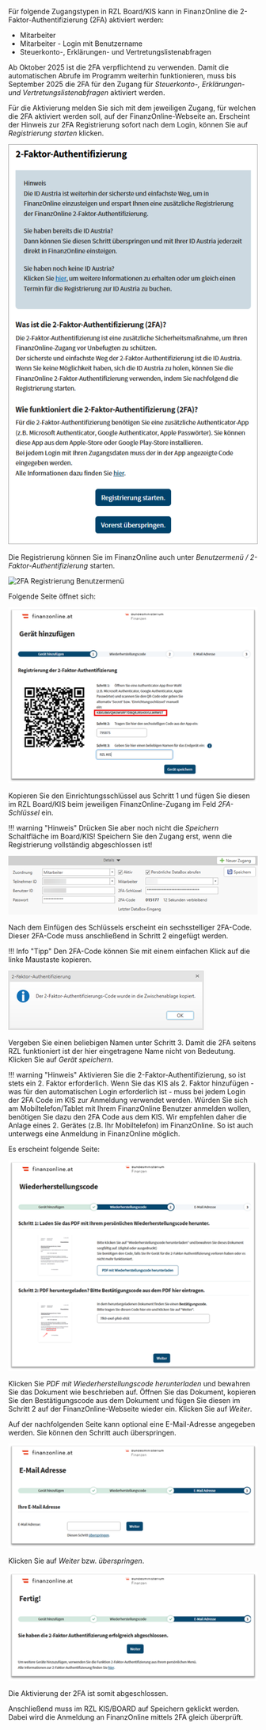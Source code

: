 Für folgende Zugangstypen in RZL Board/KIS kann in FinanzOnline die 2-Faktor-Authentifizierung (2FA) aktiviert werden:

* Mitarbeiter
* Mitarbeiter - Login mit Benutzername
* Steuerkonto-, Erklärungen- und Vertretungslistenabfragen

Ab Oktober 2025 ist die 2FA verpflichtend zu verwenden. Damit die automatischen Abrufe im Programm weiterhin funktionieren, muss bis September 2025 die 2FA für den Zugang für *Steuerkonto-, Erklärungen- und Vertretungslistenabfragen* aktiviert werden.

Für die Aktivierung melden Sie sich mit dem jeweiligen Zugang, für welchen die 2FA aktiviert werden soll, auf der FinanzOnline-Webseite an. 
Erscheint der Hinweis zur 2FA Registrierung sofort nach dem Login, können Sie auf *Registrierung starten* klicken.

![2FA Registrierung starten nach Anmeldung](<img/2FA Registrierung.png>)

Die Registrierung können Sie im FinanzOnline auch unter *Benutzermenü / 2-Faktor-Authentifizierung* starten.

![2FA Registrierung Benutzermenü](<img/2FA Registrierung Benutzermenü.png>)

Folgende Seite öffnet sich:

![Gerät hinzufügen](<img/Gerät hinzufügen.png>)

Kopieren Sie den Einrichtungsschlüssel aus Schritt 1 und fügen Sie diesen im RZL Board/KIS beim jeweiligen FinanzOnline-Zugang im Feld *2FA-Schlüssel* ein. 

!!! warning "Hinweis"
    Drücken Sie aber noch nicht die *Speichern* Schaltfläche im Board/KIS!
    Speichern Sie den Zugang erst, wenn die Registrierung vollständig abgeschlossen ist! 

![2FA Schlüssel KIS](<img/FinOnZugang KIS.png>)

Nach dem Einfügen des Schlüssels erscheint ein sechsstelliger 2FA-Code. Dieser 2FA-Code muss anschließend in Schritt 2 eingefügt werden.

!!! Info "Tipp"
    Den 2FA-Code können Sie mit einem einfachen Klick auf die linke Maustaste kopieren.

![2FA-Code in Zwischenablage](<img/2FA Info wg. Code.png>)

Vergeben Sie einen beliebigen Namen unter Schritt 3. Damit die 2FA seitens RZL funktioniert ist der hier eingetragene Name nicht von Bedeutung.
Klicken Sie auf *Gerät speichern*.

!!! warning "Hinweis"
    Aktivieren Sie die 2-Faktor-Authentifizierung, so ist stets ein 2. Faktor erforderlich. Wenn Sie das KIS als 2. Faktor hinzufügen - was für den automatischen Login erforderlich ist - muss bei jedem Login der 2FA Code im KIS zur Anmeldung verwendet werden. Würden Sie sich am Mobiltelefon/Tablet mit Ihrem FinanzOnline Benutzer anmelden wollen, benötigen Sie dazu den 2FA Code aus dem KIS.
    Wir empfehlen daher die Anlage eines 2. Gerätes (z.B. Ihr Mobiltelefon) im FinanzOnline. So ist auch unterwegs eine Anmeldung in FinanzOnline möglich.


Es erscheint folgende Seite:

![Wiederherstellungscode](<img/Wiederherstellungscode.png>)

Klicken Sie *PDF mit Wiederherstellungscode herunterladen* und bewahren Sie das Dokument wie beschrieben auf. 
Öffnen Sie das Dokument, kopieren Sie den Bestätigungscode aus dem Dokument und fügen Sie diesen im Schritt 2 auf der FinanzOnline-Webseite wieder ein. Klicken Sie auf *Weiter*.

Auf der nachfolgenden Seite kann optional eine E-Mail-Adresse angegeben werden. Sie können den Schritt auch überspringen.

![E-Mail angeben](<img/E-Mail.png>)

Klicken Sie auf *Weiter* bzw. *überspringen*.

![2FA erfolgreich Seite](<img/2FA erfolgreich.png>)

Die Aktivierung der 2FA ist somit abgeschlossen.

Anschließend muss im RZL KIS/BOARD auf Speichern geklickt werden. Dabei wird die Anmeldung an FinanzOnline mittels 2FA gleich überprüft.
